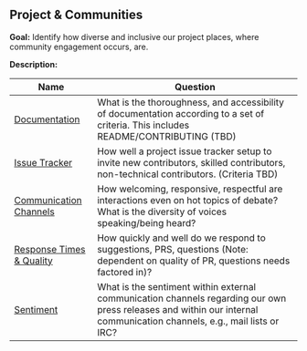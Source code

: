 ## Project & Communities

**Goal:** Identify how diverse and inclusive our project places, where community engagement occurs, are.

**Description:** 

Name | Question
--- | ---
[Documentation](documentation.md) | What is the thoroughness, and accessibility of documentation according to a set of criteria. This includes README/CONTRIBUTING (TBD)
[Issue Tracker](issue-tracker.md) | How well a project issue tracker setup to invite new contributors, skilled contributors, non-technical contributors. (Criteria TBD)
[Communication Channels](channels.md) | How welcoming, responsive, respectful are interactions even on hot topics of debate?  What is the diversity of voices speaking/being heard?
[Response Times & Quality](response-time-quality.md) | How quickly and well do we respond to suggestions, PRS, questions (Note: dependent on quality of PR, questions needs factored in)?
[Sentiment](sentiment.md) | What is the sentiment within external communication channels regarding our own press releases and within our internal communication channels, e.g., mail lists or IRC?

